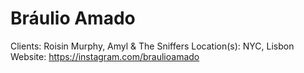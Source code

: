 # Bráulio Amado

Clients: Roisin Murphy, Amyl & The Sniffers
Location(s): NYC, Lisbon
Website: https://instagram.com/braulioamado